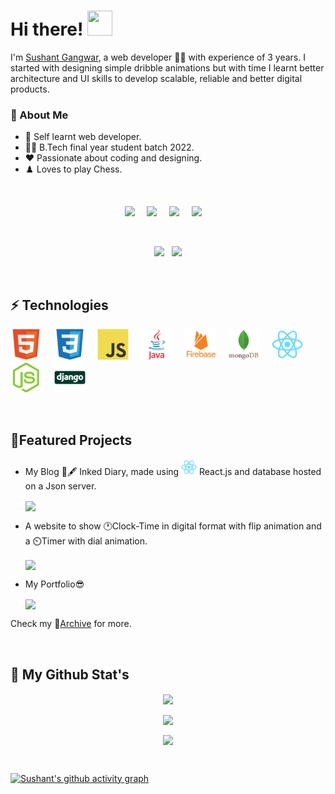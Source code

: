 # Hi there! <img src="https://media.giphy.com/media/hvRJCLFzcasrR4ia7z/giphy.gif" width="40" height="40" />

I'm [Sushant Gangwar](https://www.linkedin.com/in/sushant-gangwar/), a web developer 🧑‍💻 with experience of 3 years. I started with designing simple dribble animations but with time I learnt better architecture and UI skills to develop scalable, reliable and better digital products.

### 👻 About Me
- 🌱 Self learnt web developer.
- 👨‍🎓 B.Tech final year student batch 2022.
- ❤️ Passionate about coding and designing.
- ♟️ Loves to play Chess.

&nbsp; 
<p align="center">
    <a href="https://sushantgangwar.netlify.app/"><img src="https://img.shields.io/badge/PORTFOLIO-57d60d?&style=for-the-badge" /></a>
    &nbsp; &nbsp; 
    <a href="mailto:sushant.gangwar.work@gmail.com?subject=Sushant%20Gangwar"><img src="https://img.shields.io/badge/gmail-%23D14836.svg?&style=for-the-badge&logo=gmail&logoColor=white" /></a>
    &nbsp; &nbsp; 
    <a href="https://twitter.com/sushantgwr"><img src="https://img.shields.io/badge/twitter-%231DA1F2.svg?&style=for-the-badge&logo=twitter&logoColor=white" /></a>
    &nbsp; &nbsp; 
    <a href="https://www.linkedin.com/in/sushant-gangwar/"><img src="https://img.shields.io/badge/linkedin-%230077B5.svg?&style=for-the-badge&logo=linkedin&logoColor=white"/></a>
    &nbsp; &nbsp; 
<!--     <img src="https://visitor-badge.glitch.me/badge?page_id=sushantgwr87.sushantgwr87" width="110" /> -->
</p>
&nbsp; 

<!-- ![GitHub watchers](https://img.shields.io/github/watchers/sushantgwr87/sushantgwr87?style=social) -->
<p align="center">
    <img src="https://img.shields.io/github/followers/sushantgwr87?&labelColor=000000&logo=GitHub&logoColor=FFFFFF&color=183BD6&style=for-the-badge" width="180" />
    &nbsp; 
    <img src="https://shields-io-visitor-counter.herokuapp.com/badge?page=sushantgwr87.sushantgwr87&labelColor=000000&logo=GitHub&logoColor=FFFFFF&color=183BD6&style=for-the-badge" width="180" />
</p>
&nbsp; 

## ⚡ Technologies

<p align="left">
    <img src="https://raw.githubusercontent.com/devicons/devicon/master/icons/html5/html5-original.svg" alt="HTML5" width="50" height="50"/>
    &nbsp; &nbsp; 
    <img src="https://raw.githubusercontent.com/devicons/devicon/master/icons/css3/css3-original.svg" alt="CSS3" width="50" height="50"/>
    &nbsp; &nbsp; 
    <img src="https://raw.githubusercontent.com/devicons/devicon/master/icons/javascript/javascript-original.svg" alt="Javascript" width="50" height="50"/>
    &nbsp; &nbsp; 
    <img src="https://raw.githubusercontent.com/devicons/devicon/master/icons/java/java-original-wordmark.svg" alt="Java" width="50" height="50"/>
    &nbsp; &nbsp; 
    <img src="https://raw.githubusercontent.com/devicons/devicon/master/icons/firebase/firebase-plain-wordmark.svg" alt="Firebase" width="50" height="50"/>
    &nbsp; &nbsp; 
    <img src="https://raw.githubusercontent.com/devicons/devicon/master/icons/mongodb/mongodb-original-wordmark.svg" alt="Mongodb" width="50" height="50"/>
    &nbsp; &nbsp; 
    <img src="https://raw.githubusercontent.com/devicons/devicon/master/icons/react/react-original.svg" alt="React" width="50" height="50"/>
    &nbsp; &nbsp; 
    <img src="https://raw.githubusercontent.com/devicons/devicon/master/icons/nodejs/nodejs-original.svg" alt="Nodejs" width="50" height="50"/>
    &nbsp; &nbsp; 
    <img src="https://raw.githubusercontent.com/devicons/devicon/master/icons/django/django-original.svg" alt="Django" width="50" height="50"/>
</p>

&nbsp; 

## 📌Featured Projects

- My Blog 📜🖋️ Inked Diary, made using <img src="https://raw.githubusercontent.com/devicons/devicon/master/icons/react/react-original.svg" alt="react" width="25" height="25" /> React.js and database hosted on a Json server.

  <a href="https://github.com/sushantgwr87/Inked-Diary">
    <img align="center" src="https://github-readme-stats.vercel.app/api/pin/?username=sushantgwr87&repo=Inked-Diary&theme=algolia" />
  </a>

- A website to show 🕐Clock-Time in digital format with flip animation and a ⏲️Timer with dial animation.

  <a href="https://github.com/sushantgwr87/Clock-Timer">
    <img align="center" src="https://github-readme-stats.vercel.app/api/pin/?username=sushantgwr87&repo=Clock-Timer&theme=algolia" />
  </a>

- My Portfolio😎

  <a href="https://github.com/sushantgwr87/portfolio">
    <img align="center" src="https://github-readme-stats.vercel.app/api/pin/?username=sushantgwr87&repo=portfolio&theme=algolia" />
  </a>

Check my 📂[Archive](https://github.com/sushantgwr87?tab=repositories) for more.

&nbsp; 

## 🚀 My Github Stat's

<!-- <p align="center">
    <img src="https://shields-io-visitor-counter.herokuapp.com/badge?page=sushantgwr87.sushantgwr87&labelColor=000000&logo=GitHub&logoColor=FFFFFF&color=183BD6&style=for-the-badge" width="180" />
    &nbsp; 
    <img src="https://img.shields.io/github/followers/sushantgwr87?&labelColor=000000&logo=GitHub&logoColor=FFFFFF&color=183BD6&style=for-the-badge" width="180" />
    &nbsp; 
    <img src="https://profile-counter.glitch.me/sushantgwr87/count.svg" />
</p> -->

<p align="center">
    <img align="center" margin="20px" src="https://github-readme-streak-stats.herokuapp.com/?user=sushantgwr87&include_all_commits=true&count_private=true&fire=00ff6a&theme=algolia" />
</p>

<p align="center">
    <img align="center" margin="20px" src="https://github-readme-stats.vercel.app/api/top-langs/?username=sushantgwr87&layout=compact&height=30&theme=algolia" />
</p>
<p align="center">
  <img align="center" src="https://github-readme-stats.vercel.app/api?username=sushantgwr87&hide_title=true&show_icons=true&include_all_commits=true&count_private=true&line_height=30&theme=algolia" />
</p>

&nbsp; 

[![Sushant's github activity graph](https://activity-graph.herokuapp.com/graph?username=sushantgwr87&include_all_commits=true&count_private=true&theme=react-dark)](https://github.com/sushantgwr87)
